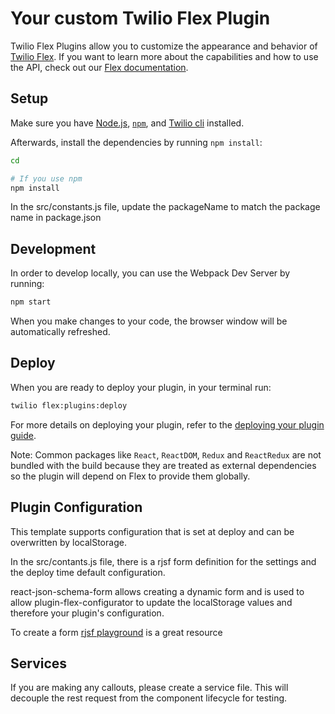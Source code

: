 # Your custom Twilio Flex Plugin

Twilio Flex Plugins allow you to customize the appearance and behavior of [Twilio Flex](https://www.twilio.com/flex). If you want to learn more about the capabilities and how to use the API, check out our [Flex documentation](https://www.twilio.com/docs/flex).

## Setup

Make sure you have [Node.js](https://nodejs.org), [`npm`](https://npmjs.com), and [Twilio cli](https://www.twilio.com/docs/twilio-cli/quickstart) installed.

Afterwards, install the dependencies by running `npm install`:

```bash
cd

# If you use npm
npm install
```

In the src/constants.js file, update the packageName to match the package name in package.json

## Development

In order to develop locally, you can use the Webpack Dev Server by running:

```bash
npm start
```

When you make changes to your code, the browser window will be automatically refreshed.

## Deploy

When you are ready to deploy your plugin, in your terminal run:

```bash
twilio flex:plugins:deploy
```

For more details on deploying your plugin, refer to the [deploying your plugin guide](https://www.twilio.com/docs/flex/plugins#deploying-your-plugin).

Note: Common packages like `React`, `ReactDOM`, `Redux` and `ReactRedux` are not bundled with the build because they are treated as external dependencies so the plugin will depend on Flex to provide them globally.

## Plugin Configuration

This template supports configuration that is set at deploy and can be overwritten by localStorage.

In the src/contants.js file, there is a rjsf form definition for the settings and the deploy time default configuration.

react-json-schema-form allows creating a dynamic form and is used to allow plugin-flex-configurator to update the localStorage values and therefore your plugin's configuration.

To create a form [rjsf playground](https://rjsf-team.github.io/react-jsonschema-form/) is a great resource

## Services

If you are making any callouts, please create a service file. This will decouple the rest request from the component lifecycle for testing.
